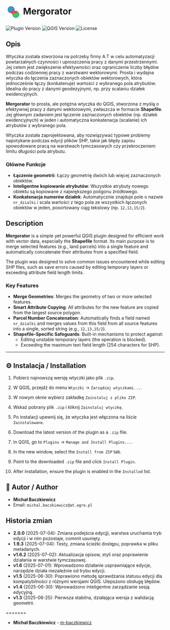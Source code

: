 # <img src="icon.png" width="48" align="center"> Mergorator

![Plugin Version](https://img.shields.io/badge/Wersja-2.0.0-blue)
![QGIS Version](https://img.shields.io/badge/QGIS-3.16%2B-green)
![License](https://img.shields.io/badge/Licencja-MIT-lightgrey)

## Opis
Wtyczka została stworzona na potrzeby firmy A.T w celu automatyzacji powtarzalnych czynności i uproszczenia pracy z danymi przestrzennymi. Jej celem jest zwiększenie efektywności oraz ograniczenie liczby błędów podczas codziennej pracy z warstwami wektorowymi.
Prosta i wydajna wtyczka do łączenia zaznaczonych obiektów wektorowych, która jednocześnie łączy (konkatenuje) wartości z wybranego pola atrybutów. Idealna do pracy z danymi geodezyjnymi, np. przy scalaniu działek ewidencyjnych.

**Mergorator** to prosta, ale potężna wtyczka do QGIS, stworzona z myślą o efektywnej pracy z danymi wektorowymi, zwłaszcza w formacie **Shapefile**. Jej głównym zadaniem jest łączenie zaznaczonych obiektów (np. działek ewidencyjnych) w jeden i automatyczna konkatenacja (scalanie) ich atrybutów z wybranego pola.

Wtyczka została zaprojektowana, aby rozwiązywać typowe problemy napotykane podczas edycji plików SHP, takie jak błędy zapisu spowodowane pracą na warstwach tymczasowych czy przekroczeniem limitu długości pola atrybutu.

### Główne Funkcje

*   **Łączenie geometrii**: Łączy geometrię dwóch lub więcej zaznaczonych obiektów.
*   **Inteligentne kopiowanie atrybutów**: Wszystkie atrybuty nowego obiektu są kopiowane z największego poligonu źródłowego.
*   **Konkatenacja numerów działek**: Automatycznie znajduje pole o nazwie `nr_dzialki` i scala wartości z tego pola ze wszystkich łączonych obiektów w jeden, posortowany ciąg tekstowy (np. `12,13,15/2`).

## Description

**Mergorator** is a simple yet powerful QGIS plugin designed for efficient work with vector data, especially the **Shapefile** format. Its main purpose is to merge selected features (e.g., land parcels) into a single feature and automatically concatenate their attributes from a specified field.

The plugin was designed to solve common issues encountered while editing SHP files, such as save errors caused by editing temporary layers or exceeding attribute field length limits.

### Key Features

*   **Merge Geometries**: Merges the geometry of two or more selected features.
*   **Smart Attribute Copying**: All attributes for the new feature are copied from the largest source polygon.
*   **Parcel Number Concatenation**: Automatically finds a field named `nr_dzialki` and merges values from this field from all source features into a single, sorted string (e.g., `12,13,15/2`).
*   **Shapefile-Specific Safeguards**: Built-in mechanisms to protect against:
    *   Editing unstable temporary layers (the operation is blocked).
    *   Exceeding the maximum text field length (254 characters for SHP).

---

## ⚙️ Instalacja / Installation

1.  Pobierz najnowszą wersję wtyczki jako plik `.zip`.
2.  W QGIS, przejdź do menu `Wtyczki` -> `Zarządzaj wtyczkami...`.
3.  W nowym oknie wybierz zakładkę `Zainstaluj z pliku ZIP`.
4.  Wskaż pobrany plik `.zip` i kliknij `Zainstaluj wtyczkę`.
5.  Po instalacji upewnij się, że wtyczka jest włączona na liście `Zainstalowane`.

1.  Download the latest version of the plugin as a `.zip` file.
2.  In QGIS, go to `Plugins` -> `Manage and Install Plugins...`.
3.  In the new window, select the `Install from ZIP` tab.
4.  Point to the downloaded `.zip` file and click `Install Plugin`.
5.  After installation, ensure the plugin is enabled in the `Installed` list.


## 👤 Autor / Author

*   **Michał Baczkiewicz**
*   Email: `michal.baczkiewicz@at.agro.pl`

## Historia zmian
*   **2.0.0** (2025-07-04): Zmiana podejścia edycjji, warstwa uruchamia tryb edycji i w nim pozostaje, commit usunięty.
*   **1.9.3** (2025-07-04): Testy, zmiana ścieżki dostępu, poprawka w pliku metadanych.
*   **v1.6.2** (2025-07-02): Aktualizacja opisow, styli oraz poprawienie działania w warstwie tymczasowej.
*   **v1.6** (2025-07-01): Wprowadzono działanie usprawniające edycje, narzędzie działa niezależnie od trybu edycji.
*   **v1.5** (2025-06-30): Poprawiono metodę sprawdzania statusu edycji dla kompatybilności z różnymi wersjami QGIS. Ulepszono obsługę błędów.
*   **v1.4** (2025-06-30): Wprowadzono inteligentne zarządzanie sesją edycyjną.
*   **v1.3** (2025-06-25): Pierwsza stabilna, działająca wersja z walidacją geometrii.

=======
*   **Michał Baczkiewicz** - [m-baczkiewicz](https://m-baczkiewicz.github.io/Portfolio/index.html)

